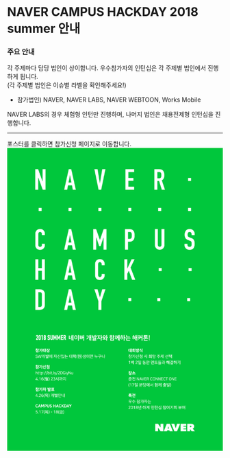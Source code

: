 # NAVER CAMPUS HACKDAY 2018 summer 안내

### 주요 안내
각 주제마다 담당 법인이 상이합니다. 우수참가자의 인턴십은 각 주제별 법인에서 진행하게 됩니다.<br/>
(각 주제별 법인은 이슈별 라벨을 확인해주세요!)
- 참가법인) NAVER, NAVER LABS, NAVER WEBTOON, Works Mobile 

NAVER LABS의 경우 체험형 인턴만 진행하며, 나머지 법인은 채용전제형 인턴십을 진행합니다.

---
포스터를 클릭하면 참가신청 페이지로 이동합니다.
<a href="http://bit.ly/2DGiyNu"><img src="/18onlineposter.png"></a>
